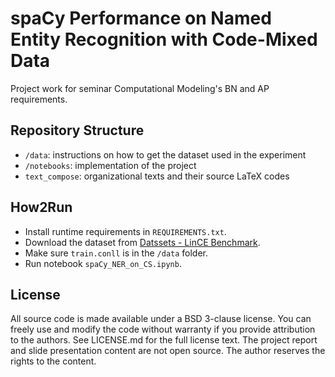 # spaCy Performance on Named Entity Recognition with Code-Mixed Data

Project work for seminar Computational Modeling's BN and AP requirements.

## Repository Structure

- ``/data``: instructions on how to get the dataset used in the experiment
- ``/notebooks``: implementation of the project
- ``text_compose``: organizational texts and their source LaTeX codes

## How2Run

- Install runtime requirements in ``REQUIREMENTS.txt``.
- Download the dataset from [Datssets - LinCE Benchmark](https://ritual.uh.edu/lince/datasets).
- Make sure ``train.conll`` is in the `/data` folder.
- Run notebook `spaCy_NER_on_CS.ipynb`.

## License

All source code is made available under a BSD 3-clause license. You can freely use and modify the code without warranty if you provide attribution to the authors. See LICENSE.md for the full license text. The project report and slide presentation content are not open source. The author reserves the rights to the content.

